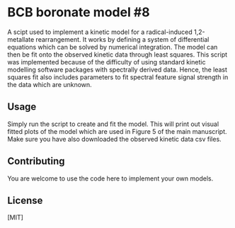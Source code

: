 # BCB boronate model #8

A scipt used to implement a kinetic model for a radical-induced 1,2-metallate rearrangement. 
It works by defining a system of differential equations which can be solved by numerical integration. The model can
then be fit onto the observed kinetic data through least squares. This script was implemented because of the difficulty 
of using standard kinetic modelling software packages with spectrally derived data. Hence, the least squares fit also 
includes parameters to fit spectral feature signal strength in the data which are unknown.

## Usage

Simply run the script to create and fit the model. This will print out visual fitted plots of the model which are used in 
Figure 5 of the main manuscript. Make sure you have also downloaded the observed kinetic data csv files.

## Contributing
You are welcome to use the code here to implement your own models.

## License
[MIT]
